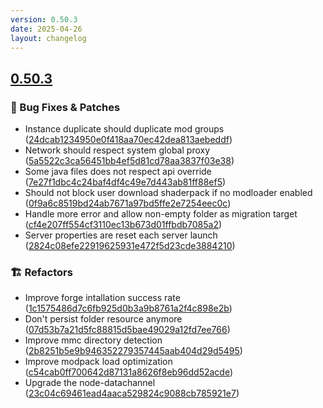 ```yaml
---
version: 0.50.3
date: 2025-04-26
layout: changelog
---
```

## [0.50.3](#0.50.3)
### 🐛 Bug Fixes & Patches

- Instance duplicate should duplicate mod groups ([24dcab1234950e0f418aa70ec42dea813aebeddf](https://github.com/Voxelum/x-minecraft-launcher/commit/24dcab1234950e0f418aa70ec42dea813aebeddf))
- Network should respect system global proxy ([5a5522c3ca56451bb4ef5d81cd78aa3837f03e38](https://github.com/Voxelum/x-minecraft-launcher/commit/5a5522c3ca56451bb4ef5d81cd78aa3837f03e38))
- Some java files does not respect api override ([7e27f1dbc4c24baf4df4c49e7d443ab81ff88ef5](https://github.com/Voxelum/x-minecraft-launcher/commit/7e27f1dbc4c24baf4df4c49e7d443ab81ff88ef5))
- Should not block user download shaderpack if no modloader enabled ([0f9a6c8519bd24ab7671a97bd5ffe2e7254eec0c](https://github.com/Voxelum/x-minecraft-launcher/commit/0f9a6c8519bd24ab7671a97bd5ffe2e7254eec0c))
- Handle more error and allow non-empty folder as migration target ([cf4e207ff554cf3110ec13b673d01ffbdb7085a2](https://github.com/Voxelum/x-minecraft-launcher/commit/cf4e207ff554cf3110ec13b673d01ffbdb7085a2))
- Server properties are reset each server launch ([2824c08efe22919625931e472f5d23cde3884210](https://github.com/Voxelum/x-minecraft-launcher/commit/2824c08efe22919625931e472f5d23cde3884210))
### 🏗️ Refactors

- Improve forge intallation success rate ([1c1575486d7c6fb925d0b3a9b8761a2f4c898e2b](https://github.com/Voxelum/x-minecraft-launcher/commit/1c1575486d7c6fb925d0b3a9b8761a2f4c898e2b))
- Don't persist folder resource anymore ([07d53b7a21d5fc88815d5bae49029a12fd7ee766](https://github.com/Voxelum/x-minecraft-launcher/commit/07d53b7a21d5fc88815d5bae49029a12fd7ee766))
- Improve mmc directory detection ([2b8251b5e9b946352279357445aab404d29d5495](https://github.com/Voxelum/x-minecraft-launcher/commit/2b8251b5e9b946352279357445aab404d29d5495))
- Improve modpack load optimization ([c54cab0ff700642d87131a8626f8eb96dd52acde](https://github.com/Voxelum/x-minecraft-launcher/commit/c54cab0ff700642d87131a8626f8eb96dd52acde))
- Upgrade the node-datachannel ([23c04c69461ead4aaca529824c9088cb785921e7](https://github.com/Voxelum/x-minecraft-launcher/commit/23c04c69461ead4aaca529824c9088cb785921e7))
